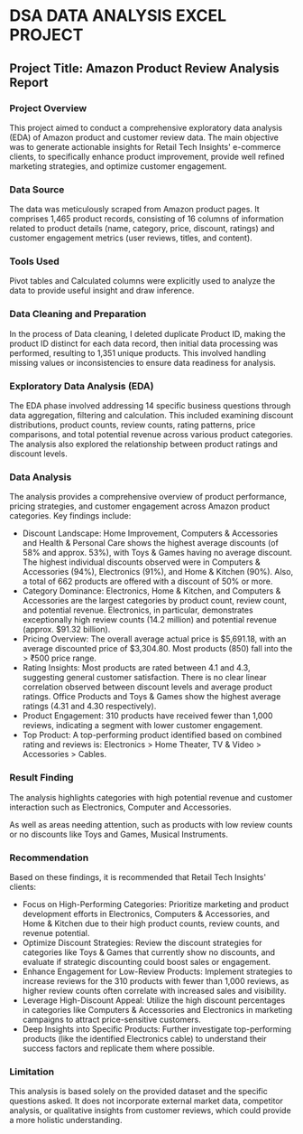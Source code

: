 # DSA DATA ANALYSIS EXCEL PROJECT 
## Project Title: Amazon Product Review Analysis Report
### Project Overview
This project aimed to conduct a comprehensive exploratory data analysis (EDA) of Amazon product and customer review data.
The main objective was to generate actionable insights for Retail Tech Insights' e-commerce clients, to specifically enhance product improvement, provide well refined marketing strategies, and optimize customer engagement.

### Data Source
The data was meticulously scraped from Amazon product pages. 
It comprises 1,465 product records, consisting of 16 columns of information related to product details (name, category, price, discount, ratings) and customer engagement metrics (user reviews, titles, and content).

### Tools Used
Pivot tables and Calculated columns were explicitly used to analyze the data to provide useful insight and draw inference.

### Data Cleaning and Preparation
In the process of Data cleaning, I deleted duplicate Product ID, making the product ID distinct for each data record, then initial data processing was performed, resulting to 1,351 unique products. This involved handling missing values or inconsistencies to ensure data readiness for analysis.

### Exploratory Data Analysis (EDA)
The EDA phase involved addressing 14 specific business questions through data aggregation, filtering and calculation. This included examining discount distributions, product counts, review counts, rating patterns, price comparisons, and total potential revenue across various product categories. The analysis also explored the relationship between product ratings and discount levels.

### Data Analysis
The analysis provides a comprehensive overview of product performance, pricing strategies, and customer engagement across Amazon product categories. Key findings include:
-	Discount Landscape: Home Improvement, Computers & Accessories and Health & Personal Care shows the highest average discounts (of 58% and approx. 53%), with Toys & Games having no average discount. The highest individual discounts observed were in Computers & Accessories (94%), Electronics (91%), and Home & Kitchen (90%). Also, a total of 662 products are offered with a discount of 50% or more.
-	Category Dominance: Electronics, Home & Kitchen, and Computers & Accessories are the largest categories by product count, review count, and potential revenue. Electronics, in particular, demonstrates exceptionally high review counts (14.2 million) and potential revenue (approx. $91.32 billion).
-	Pricing Overview: The overall average actual price is $5,691.18, with an average discounted price of $3,304.80. Most products (850) fall into the > ₹500 price range.
-	Rating Insights: Most products are rated between 4.1 and 4.3, suggesting general customer satisfaction. There is no clear linear correlation observed between discount levels and average product ratings. Office Products and Toys & Games show the highest average ratings (4.31 and 4.30 respectively).
-	Product Engagement: 310 products have received fewer than 1,000 reviews, indicating a segment with lower customer engagement.
-	Top Product: A top-performing product identified based on combined rating and reviews is: Electronics > Home Theater, TV & Video > Accessories > Cables.

### Result Finding
The analysis highlights categories with high potential revenue and customer interaction such as Electronics, Computer and Accessories.

As well as areas needing attention, such as products with low review counts or no discounts like Toys and Games, Musical Instruments.

### Recommendation
Based on these findings, it is recommended that Retail Tech Insights' clients:
-	Focus on High-Performing Categories: Prioritize marketing and product development efforts in Electronics, Computers & Accessories, and Home & Kitchen due to their high product counts, review counts, and revenue potential.
-	Optimize Discount Strategies: Review the discount strategies for categories like Toys & Games that currently show no discounts, and evaluate if strategic discounting could boost sales or engagement.
-	Enhance Engagement for Low-Review Products: Implement strategies to increase reviews for the 310 products with fewer than 1,000 reviews, as higher review counts often correlate with increased sales and visibility.
-	Leverage High-Discount Appeal: Utilize the high discount percentages in categories like Computers & Accessories and Electronics in marketing campaigns to attract price-sensitive customers.
-	Deep Insights into Specific Products: Further investigate top-performing products (like the identified Electronics cable) to understand their success factors and replicate them where possible.

### Limitation
This analysis is based solely on the provided dataset and the specific questions asked. It does not incorporate external market data, competitor analysis, or qualitative insights from customer reviews, which could provide a more holistic understanding.
